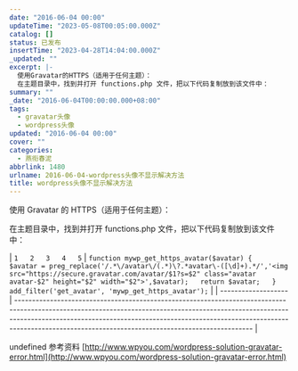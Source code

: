 ```yaml
---
date: "2016-06-04 00:00"
updateTime: "2023-05-08T00:05:00.000Z"
catalog: []
status: 已发布
insertTime: "2023-04-28T14:04:00.000Z"
_updated: ""
excerpt: |-
  使用Gravatar的HTTPS（适用于任何主题）：
  在主题目录中，找到并打开 functions.php 文件，把以下代码复制放到该文件中：
summary: ""
_date: "2016-06-04T00:00:00.000+08:00"
tags:
  - gravatar头像
  - wordpress头像
updated: "2016-06-04 00:00"
cover: ""
categories:
  - 燕衔春泥
abbrlink: 1480
urlname: 2016-06-04-wordpress头像不显示解决方法
title: wordpress头像不显示解决方法
---
```


使用 Gravatar 的 HTTPS（适用于任何主题）：

在主题目录中，找到并打开 functions.php 文件，把以下代码复制放到该文件中：

| `1  
2  
3  
4  
5` | `function mywp_get_https_avatar($avatar) {  
$avatar = preg_replace('/.*\/avatar\/(.*)\?.*avatar\-([\d]+).*/','<img src="https://secure.gravatar.com/avatar/$1?s=$2" class="avatar avatar-$2" height="$2" width="$2">',$avatar);  
return $avatar;  
}  
add_filter('get_avatar', 'mywp_get_https_avatar');` |
| ------------------- | ------------------------------------------------------------------------------------------------------------------------------------------------------------------------------------------------------------------------------------------------------------------------------------------------------------ |

undefined
参考资料 [http://www.wpyou.com/wordpress-solution-gravatar-error.html](http://www.wpyou.com/wordpress-solution-gravatar-error.html)
